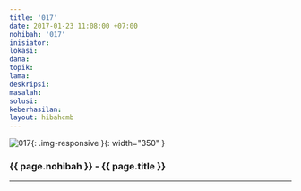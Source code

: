 ```yaml
---
title: '017'
date: 2017-01-23 11:08:00 +07:00
nohibah: '017'
inisiator: 
lokasi: 
dana: 
topik: 
lama: 
deskripsi: 
masalah: 
solusi: 
keberhasilan: 
layout: hibahcmb
---
```


![017](/static/img/hibahcmb/017.png){: .img-responsive }{: width="350" }

### {{ page.nohibah }} - {{ page.title }}

---
